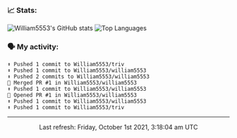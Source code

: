 ### 📈 Stats:
![William5553's GitHub stats](https://github-readme-stats.vercel.app/api?username=william5553&show_icons=true)
![Top Languages](https://github-readme-stats.vercel.app/api/top-langs/?username=william5553&langs_count=10&layout=compact)

### 🗣 My activity:
```
⬆️ Pushed 1 commit to William5553/triv
⬆️ Pushed 1 commit to William5553/william5553
⬆️ Pushed 2 commits to William5553/william5553
🎉 Merged PR #1 in William5553/william5553
⬆️ Pushed 1 commit to William5553/william5553
💪 Opened PR #1 in William5553/william5553
⬆️ Pushed 1 commit to William5553/william5553
⬆️ Pushed 1 commit to William5553/triv
```

------------
<p align="center">Last refresh: Friday, October 1st 2021, 3:18:04 am UTC</p>
